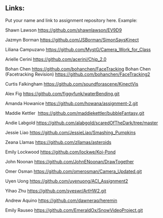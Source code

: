 
## Links:

Put your name and link to assignment repository here. Example:

Shawn Lawson    https://github.com/shawnlawson/EV9D9


Jazmyn Borman   https://github.com/JSBorman/SimonSaysKinect

Liliana Campuzano https://github.com/MystG/Camera_Work_for_Class

Arielle Cerini https://github.com/acerini/Chip_2.0

Bohan Chen https://github.com/bohanchen/FaceTracking
Bohan Chen (Facetracking Revision) https://github.com/bohanchen/FaceTracking2

Curtis Falkingham https://github.com/soundforascene/KinectVis

Alex Fig  https://github.com/figgyfunk/waterBending.git

Amanda Howanice https://github.com/howana/assignment-2.git

Maddie Kettler  https://github.com/maddiekettler/bubbleFantasy.git

Andie Labgold   https://github.com/alabgold/scaredOfTheDark/tree/master

Jessie Liao     https://github.com/JessieLiao/Smashing_Pumpkins

Zeana Llamas    https://github.com/zllamas/asteroids

Emily Lockwood  https://github.com/lockwe/Koi-Pond

John Noonan   https://github.com/JohnENoonan/DrawTogether

Omer Osman https://github.com/omerosman/Camera_Updated.git

Uyen Uong 		https://github.com/uyenuong/ACI_Assignment2

Yihao Zhu       https://github.com/syeswr/ArtHW2.git

Andrew Aquino   https://github.com/dawneraq/heremin

Emily Rauseo https://github.com/EmeraldOx/SnowVideoProject.git
